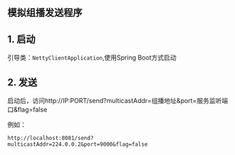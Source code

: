## 模拟组播发送程序
## 1. 启动
引导类：`NettyClientApplication`,使用Spring Boot方式启动
## 2. 发送
启动后，访问http://IP:PORT/send?multicastAddr=组播地址&port=服务监听端口&flag=false

例如：
```http request
http://localhost:8081/send?multicastAddr=224.0.0.2&port=9000&flag=false
```